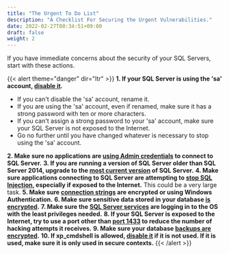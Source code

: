 ```yaml
---
title: "The Urgent To Do List"
description: "A Checklist For Securing the Urgent Vulnerabilities."
date: 2022-02-27T00:34:51+09:00
draft: false
weight: 2
---
```


If you have immediate concerns about the security of your SQL Servers, start with these actions.

{{< alert theme="danger" dir="ltr" >}}
**1. If your SQL Server is using the 'sa' account, [disable it](/docs/auth/authentication/).**
  * If you can't disable the 'sa' account, rename it.
  * If you are using the 'sa' account, even if renamed, make sure it has a strong password with ten or more characters.
  * If you can't assign a strong password to your 'sa' account, make sure your SQL Server is not exposed to the Internet.
  * Go no further until you have changed whatever is necessary to stop using the 'sa' account.

**2. Make sure no applications are [using Admin credentials](/docs/auth/authentication/) to connect to SQL Server.**
**3. If you are running a version of SQL Server older than SQL Server 2014, upgrade to the [most current version](/docs/configuration/version/) of SQL Server.**
**4. Make sure applications connecting to SQL Server are attempting to [stop SQL Injection](/docs/injection/sqli/), especially if exposed to the Internet.**  This could be a very large task.
**5. Make sure [connection strings](/docs/auth/connstrings/) are encrypted or using Windows Authentication.**
**6. Make sure sensitive data stored in your database [is encrypted](/docs/sensitive/whatsensitive/).**
**7. Make sure the [SQL Server services](/docs/auth/servicelogins/) are logging in to the OS with the least privileges needed.**
**8. If your SQL Server is exposed to the Internet, try to use a port other than [port 1433](/docs/configuration/ports/) to reduce the number of hacking attempts it receives.**
**9. Make sure your database [backups are encrypted](/docs/backups/backups/).**
**10. If xp_cmdshell is allowed, [disable it](/docs/configuration/sqlconfig/) if it is not used.  If it is used, make sure it is only used in secure contexts.**
{{< /alert >}}
